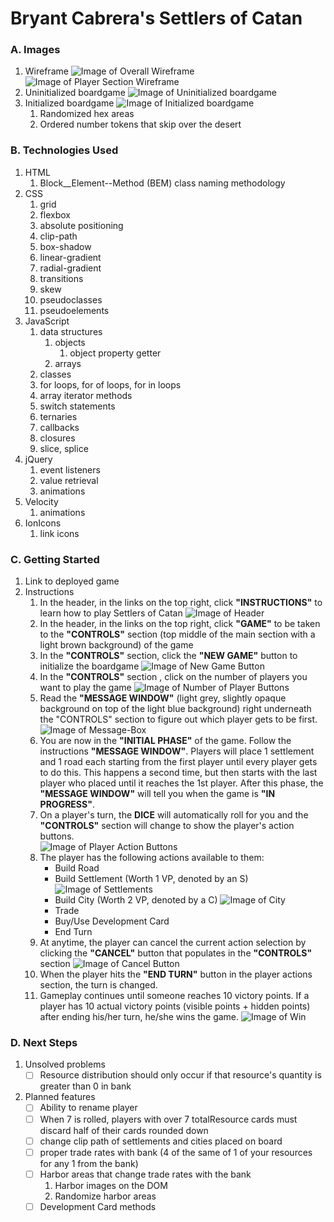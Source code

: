 # Bryant Cabrera's Settlers of Catan

### A. Images
1. Wireframe
![Image of Overall Wireframe](README_imgs/Settlers-of-Catan_wireframe.png)
![Image of Player Section Wireframe](README_imgs/Settlers-of-Catan_wireframe-player_section.png)
2. Uninitialized boardgame
![Image of Uninitialized boardgame](README_imgs/Settlers-of-Catan_uninitialized.png)
3. Initialized boardgame
![Image of Initialized boardgame](README_imgs/Settlers-of-Catan_initialized.png)
    1.  Randomized hex areas
    2.  Ordered number tokens that skip over the desert

### B. Technologies Used
1. HTML
    1. Block__Element--Method (BEM) class naming methodology
2. CSS
    1. grid
    2. flexbox
    3. absolute positioning
    3. clip-path
    3. box-shadow
    4. linear-gradient
    5. radial-gradient
    6. transitions
    7. skew
    7. pseudoclasses
    8. pseudoelements
3. JavaScript
    1. data structures
        1. objects
            1. object property getter
        2. arrays
    2. classes
    3. for loops, for of loops, for in loops
    4. array iterator methods
    3. switch statements
    4. ternaries
    5. callbacks
    6. closures
    7. slice, splice
4. jQuery
    1. event listeners
    2. value retrieval
    3. animations
5. Velocity
    1. animations
6. IonIcons
    1. link icons
### C. Getting Started
1. Link to deployed game
2. Instructions
    1. In the header, in the links on the top right, click **"INSTRUCTIONS"** to learn how to play Settlers of Catan
    ![Image of Header](README_imgs/Settlers-of-Catan_header.png)
    2. In the header, in the links on the top right, click **"GAME"** to be taken to the **"CONTROLS"** section (top middle of the main section with a light brown background) of the game
    3. In the **"CONTROLS"** section, click the **"NEW GAME"** button to initialize the boardgame
    ![Image of New Game Button](README_imgs/Settlers-of-Catan_new-game.png)
    4. In the **"CONTROLS"** section , click on the number of players you want to play the game
    ![Image of Number of Player Buttons](README_imgs/Settlers-of-Catan_num-players.png)
    5. Read the **"MESSAGE WINDOW"** (light grey, slightly opaque background on top of the light blue background) right underneath the "CONTROLS" section to figure out which player gets to be first.
    ![Image of Message-Box](README_imgs/Settlers-of-Catan_message-box.png)
    6. You are now in the **"INITIAL PHASE"** of the game.  Follow the instructions **"MESSAGE WINDOW"**.  Players will place 1 settlement and 1 road each starting from the first player until every player gets to do this.  This happens a second time, but then starts with the last player who placed until it reaches the 1st player.  After this phase, the **"MESSAGE WINDOW"** will tell you when the game is **"IN PROGRESS"**.
    7. On a player's turn, the **DICE** will automatically roll for you and the **"CONTROLS"** section will change to show the player's action buttons.  
    ![Image of Player Action Buttons](README_imgs/Settlers-of-Catan_player-actions.png)
    8.  The player has the following actions available to them:
        -  Build Road
        -  Build Settlement (Worth 1 VP, denoted by an S)
        ![Image of Settlements](README_imgs/Settlers-of-Catan_settlement.png)
        -  Build City (Worth 2 VP, denoted by a C)
        ![Image of City](README_imgs/Settlers-of-Catan_city.png)
        -  Trade
        -  Buy/Use Development Card
        -  End Turn
    9.  At anytime, the player can cancel the current action selection by clicking the **"CANCEL"** button that populates in the **"CONTROLS"** section
    ![Image of Cancel Button](README_imgs/Settlers-of-Catan_cancel.png)
    10.  When the player hits the **"END TURN"** button in the player actions section, the turn is changed.
    11.  Gameplay continues until someone reaches 10 victory points.  If a player has 10 actual victory points (visible points + hidden points) after ending his/her turn, he/she wins the game.
    ![Image of Win](README_imgs/Settlers-of-Catan_win.png)
### D. Next Steps
1. Unsolved problems
    - [ ] Resource distribution should only occur if that resource's quantity is greater than 0 in bank
2. Planned features
    - [ ] Ability to rename player
    - [ ] When 7 is rolled, players with over 7 totalResource cards must discard half of their cards rounded down
    - [ ] change clip path of settlements and cities placed on board
    - [ ] proper trade rates with bank (4 of the same of 1 of your resources for any 1 from the bank)
    - [ ] Harbor areas that change trade rates with the bank
        1. Harbor images on the DOM
        2. Randomize harbor areas
    - [ ] Development Card methods